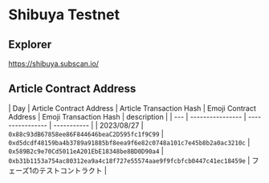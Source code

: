 # Shibuya Testnet

## Explorer

https://shibuya.subscan.io/

## Article Contract Address

| Day | Article Contract Address | Article Transaction Hash | Emoji Contract Address | Emoji Transaction Hash | description |
| --- | ---------------- | ---------------- | ----------- |
| 2023/08/27 | `0x88c93dB67858ee86F844646beaC2D595fc1f9C99` |  `0xd5dcdf48159ba4b3789a91885bf8eea9f6e82c0748a101c7e45b8b2a0ac3210c` | `0x589B2c9e70Cd5011eA201EbE18348be8BD0D90a4` | `0xb31b1153a754ac80312ea9a4c18f727e55574aae9f9fcbfcb0447c41ec18459e` | フェーズ1のテストコントラクト |
